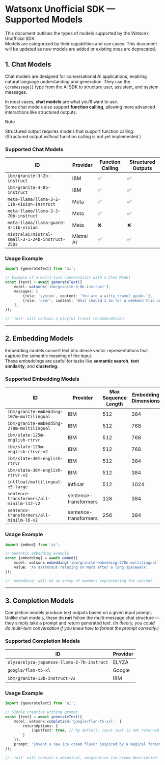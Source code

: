 # Watsonx Unofficial SDK — Supported Models

This document outlines the types of models supported by the Watsonx Unofficial SDK.  
Models are categorized by their capabilities and use cases. This document will be updated as new models are added or
existing ones are deprecated.

## 1. Chat Models

Chat models are designed for conversational AI applications, enabling natural language understanding and generation.
They use the `CoreMessage[]` type from the AI SDK to structure user, assistant, and system messages.

In most cases, **chat models** are what you'll want to use.  
Some chat models also support **function calling**, allowing more advanced interactions like structured outputs.

> [!NOTE]  
> Structured output requires models that support function calling.  
> (Structured output *without* function calling is not yet implemented.)

### Supported Chat Models

<!-- <autogen readme-chat-models> -->
<!-- ⚠️ WARNING: This section that is marked by the autogen ID of readme-chat-models (top and bottom) is auto-generated. -->
<!-- Do not edit manually. -->
<!-- Generated on: 2025-06-16T17:57:41.879Z -->
<!-- Description: Chat models tables -->

| ID | Provider | Function Calling | Structured Outputs |
|----|----------|------------------|--------------------|
| `ibm/granite-3-2b-instruct` | IBM | ✅ | ✅ |
| `ibm/granite-3-8b-instruct` | IBM | ✅ | ✅ |
| `meta-llama/llama-3-2-11b-vision-instruct` | Meta | ✅ | ✅ |
| `meta-llama/llama-3-3-70b-instruct` | Meta | ✅ | ✅ |
| `meta-llama/llama-guard-3-11b-vision` | Meta | ❌ | ❌ |
| `mistralai/mistral-small-3-1-24b-instruct-2503` | Mistral AI | ✅ | ✅ |
<!-- </autogen readme-chat-models> -->

### Usage Example

```ts
import {generateText} from 'ai';

// Example of a multi-turn conversation with a Chat Model
const {text} = await generateText({
    model: watsonx('ibm/granite-3-8b-instruct'),
    messages: [
        {role: 'system', content: 'You are a witty travel guide.'},
        {role: 'user', content: 'What should I do for a weekend trip in Japan?'},
    ],
});

// 'text' will contain a playful travel recommendation
```

---

## 2. Embedding Models

Embedding models convert text into dense vector representations that capture the semantic meaning of the input.  
These embeddings are useful for tasks like **semantic search**, **text similarity**, and **clustering**.

### Supported Embedding Models

<!-- <autogen readme-embedding-models> -->
<!-- ⚠️ WARNING: This section that is marked by the autogen ID of readme-embedding-models (top and bottom) is auto-generated. -->
<!-- Do not edit manually. -->
<!-- Generated on: 2025-06-16T17:57:41.880Z -->
<!-- Description: Embedding models tables -->

| ID | Provider | Max Sequence Length | Embedding Dimensions |
|----|----------|---------------------|----------------------|
| `ibm/granite-embedding-107m-multilingual` | IBM | 512 | 384 |
| `ibm/granite-embedding-278m-multilingual` | IBM | 512 | 768 |
| `ibm/slate-125m-english-rtrvr` | IBM | 512 | 768 |
| `ibm/slate-125m-english-rtrvr-v2` | IBM | 512 | 768 |
| `ibm/slate-30m-english-rtrvr` | IBM | 512 | 384 |
| `ibm/slate-30m-english-rtrvr-v2` | IBM | 512 | 384 |
| `intfloat/multilingual-e5-large` | intfloat | 512 | 1024 |
| `sentence-transformers/all-minilm-l12-v2` | sentence-transformers | 128 | 384 |
| `sentence-transformers/all-minilm-l6-v2` | sentence-transformers | 256 | 384 |
<!-- </autogen readme-embedding-models> -->

### Usage Example

```ts
import {embed} from 'ai';

// Semantic embedding example
const {embedding} = await embed({
    model: watsonx.embedding('ibm/granite-embedding-278m-multilingual'),
    value: 'An astronaut relaxing on Mars after a long spacewalk',
});

// 'embedding' will be an array of numbers representing the concept
```

---

## 3. Completion Models

Completion models produce text outputs based on a given input prompt.  
Unlike chat models, these do **not** follow the multi-message chat structure — they simply take a prompt and return
generated text. *(In theory, you could do multi-turn conversation if you knew how to format the prompt correctly.)*

### Supported Completion Models

<!-- <autogen readme-completion-models> -->
<!-- ⚠️ WARNING: This section that is marked by the autogen ID of readme-completion-models (top and bottom) is auto-generated. -->
<!-- Do not edit manually. -->
<!-- Generated on: 2025-06-16T17:57:41.881Z -->
<!-- Description: Completion models tables -->

| ID | Provider |
|----|----------|
| `elyza/elyza-japanese-llama-2-7b-instruct` | ELYZA |
| `google/flan-t5-xl` | Google |
| `ibm/granite-13b-instruct-v2` | IBM |
<!-- </autogen readme-completion-models> -->

### Usage Example

```ts
import {generateText} from 'ai';

// Simple creative writing prompt
const {text} = await generateText({
    model: watsonx.completion('google/flan-t5-xxl', {
        returnOptions: {
            inputText: true, // by default, input text is not returned
        }
    }),
    prompt: 'Invent a new ice cream flavor inspired by a magical forest.',
});

// 'text' will contain a whimsical, imaginative ice cream description
```